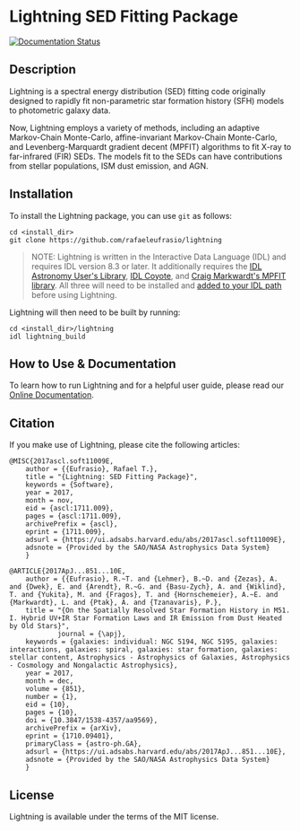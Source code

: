 # Lightning SED Fitting Package
[![Documentation Status](https://readthedocs.org/projects/lightning-sed/badge/?version=latest)](https://lightning-sed.readthedocs.io/en/latest/?badge=latest)

## Description

Lightning is a spectral energy distribution (SED) fitting code originally designed to rapidly fit non-parametric star formation history (SFH) models to photometric galaxy data.

Now, Lightning employs a variety of methods, including an adaptive Markov-Chain Monte-Carlo, affine-invariant Markov-Chain Monte-Carlo, and Levenberg-Marquardt gradient decent (MPFIT) algorithms to fit X-ray to far-infrared (FIR) SEDs. The models fit to the SEDs can have contributions from stellar populations, ISM dust emission, and AGN.


## Installation

To install the Lightning package, you can use `git` as follows:

```
cd <install_dir>
git clone https://github.com/rafaeleufrasio/lightning
```

> NOTE: Lightning is written in the Interactive Data Language (IDL) and requires IDL version 8.3 or later. It additionally requires the [IDL Astronomy User's Library](https://idlastro.gsfc.nasa.gov), [IDL Coyote](http://www.idlcoyote.com), and
[Craig Markwardt's MPFIT library](http://purl.com/net/mpfit). All three will need to be installed and [added to your IDL path](https://www.l3harrisgeospatial.com/Support/Self-Help-Tools/Help-Articles/Help-Articles-Detail/ArtMID/10220/ArticleID/16156/Quick-tips-for-customizing-your-IDL-program-search-path) before using Lightning.

Lightning will then need to be built by running:

```
cd <install_dir>/lightning
idl lightning_build
```


## How to Use & Documentation

To learn how to run Lightning and for a helpful user guide, please read our [Online Documentation](https://lightning-sed.readthedocs.io/en/latest/).

## Citation

If you make use of Lightning, please cite the following articles:


```
@MISC{2017ascl.soft11009E,
    author = {{Eufrasio}, Rafael T.},
    title = "{Lightning: SED Fitting Package}",
    keywords = {Software},
    year = 2017,
    month = nov,
    eid = {ascl:1711.009},
    pages = {ascl:1711.009},
    archivePrefix = {ascl},
    eprint = {1711.009},
    adsurl = {https://ui.adsabs.harvard.edu/abs/2017ascl.soft11009E},
    adsnote = {Provided by the SAO/NASA Astrophysics Data System}
    }

@ARTICLE{2017ApJ...851...10E,
    author = {{Eufrasio}, R.~T. and {Lehmer}, B.~D. and {Zezas}, A. and {Dwek}, E. and {Arendt}, R.~G. and {Basu-Zych}, A. and {Wiklind}, T. and {Yukita}, M. and {Fragos}, T. and {Hornschemeier}, A.~E. and {Markwardt}, L. and {Ptak}, A. and {Tzanavaris}, P.},
    title = "{On the Spatially Resolved Star Formation History in M51. I. Hybrid UV+IR Star Formation Laws and IR Emission from Dust Heated by Old Stars}",
            journal = {\apj},
    keywords = {galaxies: individual: NGC 5194, NGC 5195, galaxies: interactions, galaxies: spiral, galaxies: star formation, galaxies: stellar content, Astrophysics - Astrophysics of Galaxies, Astrophysics - Cosmology and Nongalactic Astrophysics},
    year = 2017,
    month = dec,
    volume = {851},
    number = {1},
    eid = {10},
    pages = {10},
    doi = {10.3847/1538-4357/aa9569},
    archivePrefix = {arXiv},
    eprint = {1710.09401},
    primaryClass = {astro-ph.GA},
    adsurl = {https://ui.adsabs.harvard.edu/abs/2017ApJ...851...10E},
    adsnote = {Provided by the SAO/NASA Astrophysics Data System}
    }
```

## License

Lightning is available under the terms of the MIT license.
